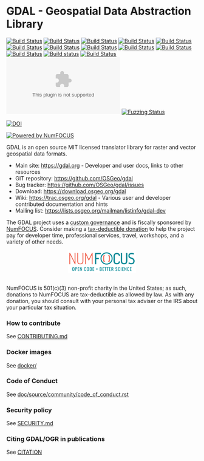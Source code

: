 GDAL - Geospatial Data Abstraction Library
====

[![Build Status](https://github.com/OSGeo/gdal/workflows/Ubuntu%2020.04%20build/badge.svg)](https://github.com/osgeo/gdal/actions?query=workflow%3A%22Ubuntu+20.04+build%22+branch%3Amaster)
[![Build Status](https://github.com/OSGeo/gdal/workflows/Ubuntu%2018.04%20build/badge.svg)](https://github.com/osgeo/gdal/actions?query=workflow%3A%22Ubuntu+18.04+build%22+branch%3Amaster)
[![Build Status](https://github.com/OSGeo/gdal/workflows/Ubuntu%2018.04%2032bit%20build/badge.svg)](https://github.com/osgeo/gdal/actions?query=workflow%3A%22Ubuntu+18.04+32bit+build%22+branch%3Amaster)
[![Build Status](https://github.com/OSGeo/gdal/workflows/MacOS%20build/badge.svg)](https://github.com/osgeo/gdal/actions?query=workflow%3A%22MacOS+build%22+branch%3Amaster)
[![Build Status](https://github.com/OSGeo/gdal/workflows/Windows%20builds/badge.svg)](https://github.com/osgeo/gdal/actions?query=workflow%3A%22Windows+builds%22+branch%3Amaster)
[![Build Status](https://github.com/OSGeo/gdal/workflows/Android%20build/badge.svg)](https://github.com/osgeo/gdal/actions?query=workflow%3A%22Android+build%22+branch%3Amaster)
[![Build Status](https://github.com/OSGeo/gdal/workflows/ASAN%20build/badge.svg)](https://github.com/osgeo/gdal/actions?query=workflow%3A%22ASAN+build%22+branch%3Amaster)
[![Build Status](https://github.com/OSGeo/gdal/workflows/mingw_w64%20build/badge.svg)](https://github.com/osgeo/gdal/actions?query=workflow%3A%22mingw_w64+build%22+branch%3Amaster)
[![Build Status](https://github.com/OSGeo/gdal/workflows/CLang%20Static%20Analyzer/badge.svg)](https://github.com/osgeo/gdal/actions?query=workflow%3A%22CLang+Static+Analyzer%22+branch%3Amaster)
[![Build Status](https://github.com/OSGeo/gdal/workflows/Code%20Checks/badge.svg)](https://github.com/osgeo/gdal/actions?query=workflow%3A%22Code+Checks%22+branch%3Amaster)
[![Build Status](https://travis-ci.com/OSGeo/gdal.svg?branch=master)](https://travis-ci.com/OSGeo/gdal)
[![Build status](https://ci.appveyor.com/api/projects/status/jtwx0pcr0y01i17p/branch/master?svg=true)](https://ci.appveyor.com/project/OSGeo/gdal)
[![Build Status](https://scan.coverity.com/projects/749/badge.svg?flat=1)](https://scan.coverity.com/projects/gdal)
[![Documentation build Status](https://dev.azure.com/osgeo/gdal/_apis/build/status/OSGeo.gdal.doc?branchName=master&jobName=Documentation)](https://dev.azure.com/osgeo/gdal/_build/latest?definitionId=2&branchName=master&jobName=Documentation)
[![Fuzzing Status](https://oss-fuzz-build-logs.storage.googleapis.com/badges/gdal.svg)](https://bugs.chromium.org/p/oss-fuzz/issues/list?sort=-opened&can=1&q=proj:gdal)

[![DOI](https://zenodo.org/badge/DOI/10.5281/zenodo.5884351.svg)](https://doi.org/10.5281/zenodo.5884351)

[![Powered by NumFOCUS](https://img.shields.io/badge/powered%20by-NumFOCUS-orange.svg?style=flat&colorA=E1523D&colorB=007D8A )](http://numfocus.org)


GDAL is an open source MIT licensed translator library for raster and vector geospatial data formats.

* Main site: https://gdal.org - Developer and user docs, links to other resources
* GIT repository: https://github.com/OSGeo/gdal
* Bug tracker: https://github.com/OSGeo/gdal/issues
* Download: https://download.osgeo.org/gdal
* Wiki: https://trac.osgeo.org/gdal - Various user and developer contributed documentation and hints
* Mailing list: https://lists.osgeo.org/mailman/listinfo/gdal-dev

[//]: # (numfocus-fiscal-sponsor-attribution)

The GDAL project uses a [custom governance](./GOVERNANCE.md)
and is fiscally sponsored by [NumFOCUS](https://numfocus.org/). Consider making
a [tax-deductible donation](https://numfocus.org/donate-to-gdal) to help the project
pay for developer time, professional services, travel, workshops, and a variety of other needs.

<div align="center">
  <a href="https://numfocus.org/project/gdal">
    <img height="60px"
         src="https://raw.githubusercontent.com/numfocus/templates/master/images/numfocus-logo.png"
         align="center">
  </a>
</div>
<br>

NumFOCUS is 501(c)(3) non-profit charity in the United States; as such, donations to
NumFOCUS are tax-deductible as allowed by law. As with any donation, you should
consult with your personal tax adviser or the IRS about your particular tax situation.

### How to contribute

See [CONTRIBUTING.md](CONTRIBUTING.md)

### Docker images

See [docker/](docker/)

### Code of Conduct

See [doc/source/community/code_of_conduct.rst](doc/source/community/code_of_conduct.rst)

### Security policy

See [SECURITY.md](SECURITY.md)

### Citing GDAL/OGR in publications

See [CITATION](CITATION)
